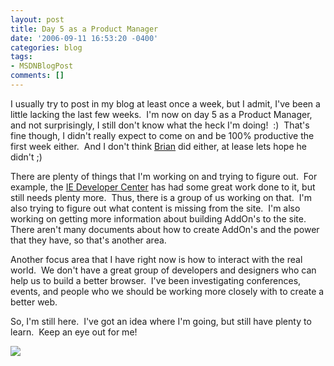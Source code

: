 ```yaml
---
layout: post
title: Day 5 as a Product Manager
date: '2006-09-11 16:53:20 -0400'
categories: blog
tags:
- MSDNBlogPost
comments: []
---
```


I usually try to post in my blog at least once a week, but I admit, I've been a little lacking the last few weeks.  I'm now on day 5 as a Product Manager, and not surprisingly, I still don't know what the heck I'm doing!  :)  That's fine though, I didn't really expect to come on and be 100% productive the first week either.  And I don't think [Brian](http://blogs.msdn.com/bgold/default.aspx) did either, at lease lets hope he didn't ;)

There are plenty of things that I'm working on and trying to figure out.  For example, the [IE Developer Center](http://msdn.microsoft.com/ie/) has had some great work done to it, but still needs plenty more.  Thus, there is a group of us working on that.  I'm also trying to figure out what content is missing from the site.  I'm also working on getting more information about building AddOn's to the site.  There aren't many documents about how to create AddOn's and the power that they have, so that's another area.

Another focus area that I have right now is how to interact with the real world.  We don't have a great group of developers and designers who can help us to build a better browser.  I've been investigating conferences, events, and people who we should be working more closely with to create a better web.

So, I'm still here.  I've got an idea where I'm going, but still have plenty to learn.  Keep an eye out for me!

![](http://blogs.msdn.com/aggbug.aspx?PostID=749895)